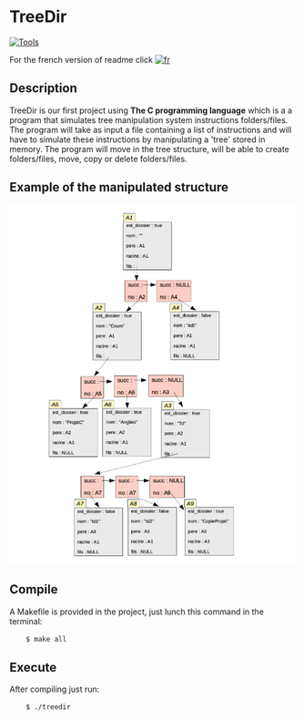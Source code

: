 # TreeDir 
[![Tools](https://skills.thijs.gg/icons?i=c,git,vscode,github,bash)](https://skills.thijs.gg)

For the french version of readme click [![fr](https://img.shields.io/badge/lang-fr-blue.svg)](https://github.com/yactam/TreeDir/blob/main/README.fr.md)


## Description

TreeDir is our first project using <b>The C programming language</b> which is a a program that simulates tree manipulation system instructions
folders/files. The program will take as input a file containing a list of instructions
and will have to simulate these instructions by manipulating a 'tree' stored in memory. The program will move
in the tree structure, will be able to create folders/files, move, copy or delete folders/files.

## Example of the manipulated structure

![example](Extras/example.png)

## Compile

A Makefile is provided in the project, just lunch this command in the terminal:
```bash
    $ make all 
```

## Execute 

After compiling just run:

```bash
    $ ./treedir
```
